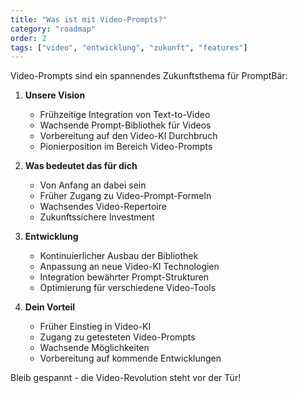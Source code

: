 ```yaml
---
title: "Was ist mit Video-Prompts?"
category: "roadmap"
order: 2
tags: ["video", "entwicklung", "zukunft", "features"]
---
```


Video-Prompts sind ein spannendes Zukunftsthema für PromptBär:

1. **Unsere Vision**
   - Frühzeitige Integration von Text-to-Video
   - Wachsende Prompt-Bibliothek für Videos
   - Vorbereitung auf den Video-KI Durchbruch
   - Pionierposition im Bereich Video-Prompts

2. **Was bedeutet das für dich**
   - Von Anfang an dabei sein
   - Früher Zugang zu Video-Prompt-Formeln
   - Wachsendes Video-Repertoire
   - Zukunftssichere Investment

3. **Entwicklung**
   - Kontinuierlicher Ausbau der Bibliothek
   - Anpassung an neue Video-KI Technologien
   - Integration bewährter Prompt-Strukturen
   - Optimierung für verschiedene Video-Tools

4. **Dein Vorteil**
   - Früher Einstieg in Video-KI
   - Zugang zu getesteten Video-Prompts
   - Wachsende Möglichkeiten
   - Vorbereitung auf kommende Entwicklungen

Bleib gespannt - die Video-Revolution steht vor der Tür!
